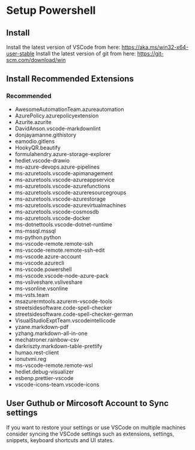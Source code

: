 # Setup Powershell

## Install

Install the latest version of VSCode from here: <https://aka.ms/win32-x64-user-stable>
Install the latest version of git from here: <https://git-scm.com/download/win>

## Install Recommended Extensions

### Recommended

- AwesomeAutomationTeam.azureautomation
- AzurePolicy.azurepolicyextension
- Azurite.azurite
- DavidAnson.vscode-markdownlint
- donjayamanne.githistory
- eamodio.gitlens
- HookyQR.beautify
- formulahendry.azure-storage-explorer
- hediet.vscode-drawio
- ms-azure-devops.azure-pipelines
- ms-azuretools.vscode-apimanagement
- ms-azuretools.vscode-azureappservice
- ms-azuretools.vscode-azurefunctions
- ms-azuretools.vscode-azureresourcegroups
- ms-azuretools.vscode-azurestorage
- ms-azuretools.vscode-azurevirtualmachines
- ms-azuretools.vscode-cosmosdb
- ms-azuretools.vscode-docker
- ms-dotnettools.vscode-dotnet-runtime
- ms-mssql.mssql
- ms-python.python
- ms-vscode-remote.remote-ssh
- ms-vscode-remote.remote-ssh-edit
- ms-vscode.azure-account
- ms-vscode.azurecli
- ms-vscode.powershell
- ms-vscode.vscode-node-azure-pack
- ms-vsliveshare.vsliveshare
- ms-vsonline.vsonline
- ms-vsts.team
- msazurermtools.azurerm-vscode-tools
- streetsidesoftware.code-spell-checker
- streetsidesoftware.code-spell-checker-german
- VisualStudioExptTeam.vscodeintellicode
- yzane.markdown-pdf
- yzhang.markdown-all-in-one
- mechatroner.rainbow-csv
- darkriszty.markdown-table-prettify
- humao.rest-client
- ionutvmi.reg
- ms-vscode-remote.remote-wsl
- hediet.debug-visualizer
- esbenp.prettier-vscode
- vscode-icons-team.vscode-icons

## User Guthub or Mircosoft Account to Sync settings

If you want to restore your settings or use VSCode on multiple machines consider syncing the VSCode settings such as extensions, settings, snippets, keyboard shortcuts and UI states.
